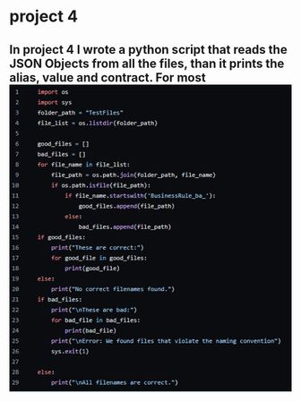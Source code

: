 # project 4

In project 4 I wrote a python script that reads the JSON Objects from all the files, than it prints the alias, value and contract. For most 
![Filenamechecker](img/NameCheckCode.png)
---
